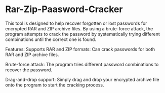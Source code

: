 # Rar-Zip-Paasword-Cracker
This tool is designed to help recover forgotten or lost passwords for encrypted RAR and ZIP archive files. By using a brute-force attack, the program attempts to crack the password by systematically trying different combinations until the correct one is found.

Features:
Supports RAR and ZIP formats: Can crack passwords for both RAR and ZIP archive files.

Brute-force attack: The program tries different password combinations to recover the password.

Drag-and-drop support: Simply drag and drop your encrypted archive file onto the program to start the cracking process.
